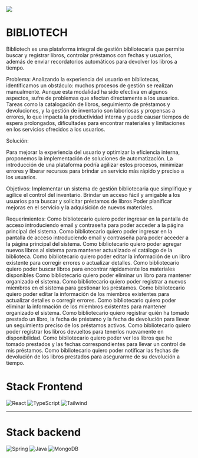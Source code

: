 <img src="./public/sample/isotipo.svg"/>

# BIBLIOTECH

Bibliotech es una plataforma integral de gestión bibliotecaria que permite buscar y registrar libros, controlar préstamos con fechas y usuarios, además de enviar recordatorios automáticos para devolver los libros a tiempo.

Problema:
Analizando la experiencia del usuario en bibliotecas, identificamos un obstáculo: muchos procesos de gestión se realizan manualmente. Aunque esta modalidad ha sido efectiva en algunos aspectos, sufre de problemas que afectan directamente a los usuarios. Tareas como la catalogación de libros, seguimiento de préstamos y devoluciones, y la gestión de inventario son laboriosas y propensas a errores, lo que impacta la productividad interna y puede causar tiempos de espera prolongados, dificultades para encontrar materiales y limitaciones en los servicios ofrecidos a los usuarios.

Solución:

Para mejorar la experiencia del usuario y optimizar la eficiencia interna, proponemos la implementación de soluciones de automatización. La introducción de una plataforma podría agilizar estos procesos, minimizar errores y liberar recursos para brindar un servicio más rápido y preciso a los usuarios.

Objetivos:
Implementar un sistema de gestión bibliotecaria que simplifique y agilice el control del inventario.
Brindar un acceso fácil y amigable a los usuarios para buscar y solicitar préstamos de libros
Poder planificar mejoras en el servicio y la adquisición de nuevos materiales.

Requerimientos:
Como bibliotecario quiero poder ingresar en la pantalla de acceso introduciendo email y contraseña para poder acceder a la página principal del sistema.
Como bibliotecario quiero poder ingresar en la pantalla de acceso introduciendo email y contraseña para poder acceder a la página principal del sistema.
Como bibliotecario quiero poder agregar nuevos libros al sistema para mantener actualizado el catálogo de la biblioteca.
Como bibliotecario quiero poder editar la información de un libro existente para corregir errores o actualizar detalles.
Como bibliotecario quiero poder buscar libros para encontrar rápidamente los materiales disponibles
Como bibliotecario quiero poder eliminar un libro para mantener organizado el sistema.
Como bibliotecario quiero poder registrar a nuevos miembros en el sistema para gestionar los préstamos.
Como bibliotecario quiero poder editar la información de los miembros existentes para actualizar detalles o corregir errores.
Como bibliotecario quiero poder eliminar la información de los miembros existentes para mantener organizado el sistema.
Como bibliotecario quiero registrar quién ha tomado prestado un libro, la fecha de préstamo y la fecha de devolución para llevar un seguimiento preciso de los préstamos activos.
Como bibliotecario quiero poder registrar los libros devueltos para tenerlos nuevamente en disponibilidad.
Como bibliotecario quiero poder ver los libros que he tomado prestados y las fechas correspondientes para llevar un control de mis préstamos.
Como bibliotecario quiero poder notificar las fechas de devolución de los libros prestados para asegurarme de su devolución a tiempo.

# Stack Frontend

![React](https://img.shields.io/badge/-ReactJs-61DAFB?logo=react&logoColor=white&style=for-the-badge)
![TypeScript](https://img.shields.io/badge/TypeScript-blue.svg?style=for-the-badge&logo=TypeScript&logoColor=white)
![Tailwind](https://img.shields.io/badge/Tailwind_CSS-38B2AC?style=for-the-badge&logo=tailwind-css&logoColor=white)

---

# Stack backend

![Spring](https://img.shields.io/badge/Spring-6DB33F?style=for-the-badge&logo=spring&logoColor=white)
![Java](https://img.shields.io/badge/Java-ED8B00?style=for-the-badge&logo=java&logoColor=white)
![MongoDB](https://img.shields.io/badge/MongoDB-4EA94B?style=for-the-badge&logo=mongodb&logoColor=white)
